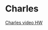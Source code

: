 # Charles

[Charles video HW](https://drive.google.com/file/d/1dbass2rMFSr8cHLsuBOtNXbkwdVfYOWR/view?usp=share_link "Charles video")
